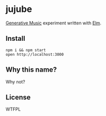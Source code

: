 jujube
======

[Generative Music](https://teropa.info/loop/#/title) experiment written with [Elm](https://elm-lang.org/).

## Install

    npm i && npm start
    open http://localhost:3000

## Why this name?

Why not?

## License

WTFPL 

